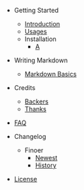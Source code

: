 - Getting Started
  - [Introduction](/)
  - [Usages](usages.md)
  - Installation
    - [A](installation.md)

- Writing Markdown
  - [Markdown Basics](markdown-basics.md)

- Credits
  - [Backers](backers.md)
  - [Thanks](thanks.md)
- [FAQ](faq.md)
- Changelog
  - Finoer
    - [Newest](newest.md)
    - [History](history.md)
- [License](LICENSE.md)
